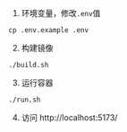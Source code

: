 1. 环境变量，修改`.env`值
```
cp .env.example .env
```
2. 构建镜像
```
./build.sh
```
3. 运行容器
```
./run.sh
```
4. 访问 http://localhost:5173/
